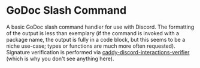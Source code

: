 # GoDoc Slash Command

A basic GoDoc slash command handler for use with Discord. The formatting of the output is less than exemplary (if the command is invoked with a package name, the output is fully in a code block, but this seems to be a niche use-case; types or functions are much more often requested). Signature verification is performed via [caddy-discord-interactions-verifier](https://github.com/CarsonHoffman/caddy-discord-interactions-verifier) (which is why you don't see anything here).
